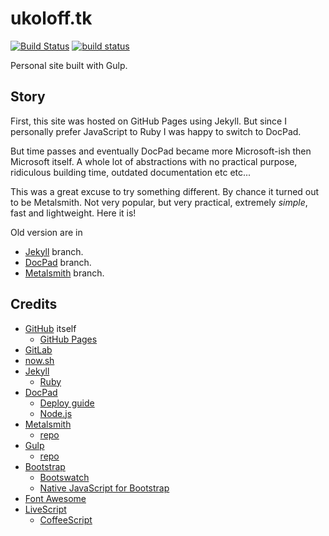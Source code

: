 # ukoloff.tk

[![Build Status](https://travis-ci.org/ukoloff/ukoloff.tk.svg?branch=master)](https://travis-ci.org/ukoloff/ukoloff.tk)
[![build status](https://gitlab.com/ukoloff/ukoloff.gitlab.io/badges/master/build.svg)](https://gitlab.com/ukoloff/ukoloff.gitlab.io/commits/master)

Personal site built with Gulp.

## Story

First, this site was hosted on GitHub Pages using Jekyll.
But since I personally prefer JavaScript to Ruby I was happy
to switch to DocPad.

But time passes and eventually DocPad became
more Microsoft-ish then Microsoft itself.
A whole lot of abstractions with no
practical purpose,
ridiculous building time,
outdated documentation etc etc...

This was a great excuse to try something different.
By chance it turned out to be Metalsmith.
Not very popular,
but very practical,
extremely *simple*,
fast and lightweight.
Here it is!

Old version are in
  - [Jekyll](../../tree/jekyll/) branch.
  - [DocPad](../../tree/docpad/) branch.
  - [Metalsmith](../../tree/metalsmith/) branch.

## Credits

  * [GitHub](https://github.com/) itself
    + [GitHub Pages](https://pages.github.com/)
  * [GitLab](https://gitlab.com/)
  * [now.sh](https://zeit.co/now)
  * [Jekyll](https://jekyllrb.com/)
    + [Ruby](https://www.ruby-lang.org/)
  * [DocPad](http://docpad.org/)
    + [Deploy guide](http://docpad.org/docs/deploy/)
    + [Node.js](https://nodejs.org/)
  * [Metalsmith](https://metalsmith.io/)
    + [repo](https://github.com/segmentio/metalsmith)
  * [Gulp](https://gulpjs.com/)
    + [repo](https://github.com/gulpjs/gulp)
  * [Bootstrap](http://getbootstrap.com/)
    + [Bootswatch](http://bootswatch.com/)
    + [Native JavaScript for Bootstrap](https://thednp.github.io/bootstrap.native/)
  * [Font Awesome](http://fontawesome.io/)
  * [LiveScript](http://livescript.net/)
    + [CoffeeScript](https://coffeescript.org/)
